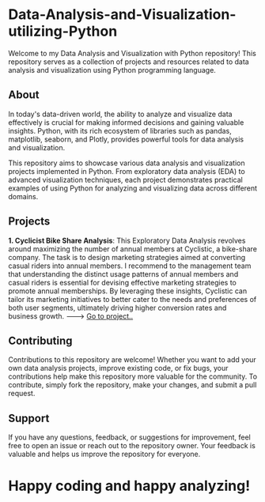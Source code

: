 # Data-Analysis-and-Visualization-utilizing-Python
Welcome to my Data Analysis and Visualization with Python repository! This repository serves as a collection of projects and resources related to data analysis and visualization using Python programming language.

## About
In today's data-driven world, the ability to analyze and visualize data effectively is crucial for making informed decisions and gaining valuable insights. Python, with its rich ecosystem of libraries such as pandas, matplotlib, seaborn, and Plotly, provides powerful tools for data analysis and visualization.

This repository aims to showcase various data analysis and visualization projects implemented in Python. From exploratory data analysis (EDA) to advanced visualization techniques, each project demonstrates practical examples of using Python for analyzing and visualizing data across different domains.

## Projects

**1. Cyclicist Bike Share Analysis**: This Exploratory Data Analysis revolves around maximizing the number of annual members at Cyclistic, a bike-share company. The task is to design marketing strategies aimed at converting casual riders into annual members. I recommend to the management team that understanding the distinct usage patterns of annual members and casual riders is essential for devising effective marketing strategies to promote annual memberships. By leveraging these insights, Cyclistic can tailor its marketing initiatives to better cater to the needs and preferences of both user segments, ultimately driving higher conversion rates and business growth. ---> [Go to project..](https://github.com/Frances-Odunaiya/Data-Analysis-and-Visualization-utilizing-Python/blob/main/cyclicist_bike_share/README.md)


## Contributing
Contributions to this repository are welcome! Whether you want to add your own data analysis projects, improve existing code, or fix bugs, your contributions help make this repository more valuable for the community. To contribute, simply fork the repository, make your changes, and submit a pull request.

## Support
If you have any questions, feedback, or suggestions for improvement, feel free to open an issue or reach out to the repository owner. Your feedback is valuable and helps us improve the repository for everyone.

# Happy coding and happy analyzing!
